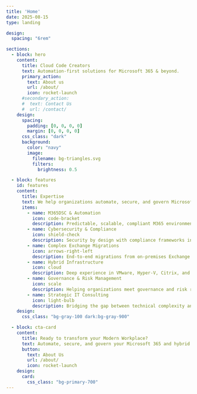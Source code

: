 ```yaml
---
title: 'Home'
date: 2025-08-15
type: landing

design:
  spacing: "6rem"

sections:
  - block: hero
    content:
      title: Cloud Code Creators
      text: Automation-first solutions for Microsoft 365 & beyond.
      primary_action:
        text: About us
        url: /about/
        icon: rocket-launch
      #secondary_action:
      #  text: Contact Us
      #  url: /contact/
    design:
      spacing:
        padding: [0, 0, 0, 0]
        margin: [0, 0, 0, 0]
      css_class: "dark"
      background:
        color: "navy"
        image:
          filename: bg-triangles.svg
          filters:
            brightness: 0.5

  - block: features
    id: features
    content:
      title: Expertise
      text: We help organizations automate, secure, and govern Microsoft 365 and hybrid environments.
      items:
        - name: M365DSC & Automation
          icon: code-bracket
          description: Predictable, scalable, compliant M365 environments using Infrastructure as Code with M365DSC and Azure DevOps.
        - name: Cybersecurity & Compliance
          icon: shield-check
          description: Security by design with compliance frameworks including BIO2, NIS, ISO 27001, SOC2, CIS.
        - name: Complex Exchange Migrations
          icon: arrows-right-left
          description: End-to-end migrations from on-premises Exchange to Exchange Online, ensuring security and compliance at each step.
        - name: Hybrid Infrastructure
          icon: cloud
          description: Deep experience in VMware, Hyper-V, Citrix, and Microsoft Stack to deliver seamless hybrid solutions.
        - name: Governance & Risk Management
          icon: scale
          description: Helping organizations meet governance and risk requirements with measurable, auditable controls.
        - name: Strategic IT Consulting
          icon: light-bulb
          description: Bridging the gap between technical complexity and business objectives for maximum impact.
    design:
      css_class: "bg-gray-100 dark:bg-gray-900"

  - block: cta-card
    content:
      title: Ready to transform your Modern Workplace?
      text: Automate, secure, and govern your Microsoft 365 and hybrid environments with proven expertise.
      button:
        text: About Us
        url: /about/
        icon: rocket-launch
    design:
      card:
        css_class: "bg-primary-700"
---
```

